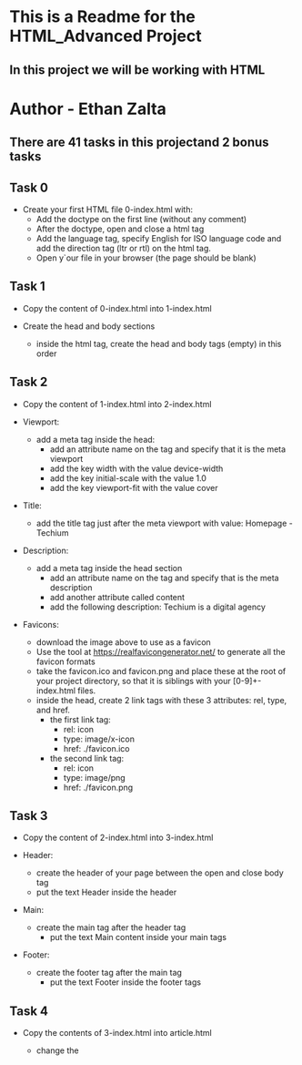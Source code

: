 # This is a Readme for the HTML_Advanced Project
## In this project we will be working with HTML

# Author - Ethan Zalta

## There are 41 tasks in this projectand 2 bonus tasks


## **Task 0**
* Create your first HTML file 0-index.html with:
    * Add the doctype on the first line (without any comment)
    * After the doctype, open and close a html tag
    * Add the language tag, specify English for ISO language code and add the direction tag (ltr or rtl) on the html tag.
    * Open y`our file in your browser (the page should be blank)

## **Task 1**
* Copy the content of 0-index.html into 1-index.html

* Create the head and body sections

    * inside the html tag, create the head and body tags (empty) in this order

## **Task 2**
* Copy the content of 1-index.html into 2-index.html
* Viewport:
    * add a meta tag inside the head:
        * add an attribute name on the tag and specify that it is the meta viewport
        * add the key width with the value device-width
        * add the key initial-scale with the value 1.0
        * add the key viewport-fit with the value cover

* Title:
    * add the title tag just after the meta viewport with value: Homepage - Techium

* Description:
    * add a meta tag inside the head section
        * add an attribute name on the tag and specify that is the meta description
        * add another attribute called content
        * add the following description: Techium is a digital agency

* Favicons:
    * download the image above to use as a favicon
    * Use the tool at https://realfavicongenerator.net/ to generate all the favicon formats
    * take the favicon.ico and favicon.png and place these at the root of your project directory, so that it is siblings with your [0-9]+-index.html files.
    * inside the head, create 2 link tags with these 3 attributes: rel, type, and href.
        * the first link tag:
            * rel: icon
            * type: image/x-icon
            * href: ./favicon.ico
        * the second link tag:
            * rel: icon
            * type: image/png
            * href: ./favicon.png

## **Task 3**
* Copy the content of 2-index.html into 3-index.html

* Header:
    * create the header of your page between the open and close body tag
    * put the text Header inside the header

* Main:
    * create the main tag after the header tag
        * put the text Main content inside your main tags

* Footer:
    * create the footer tag after the main tag
        * put the text Footer inside the footer tags

## **Task 4**
* Copy the contents of 3-index.html into article.html

    * change the <title> to put: Article - Techium
    * inside the main tags
        * after the text, create the aside tags with text Aside

## **Task 5**
* Copy the content of 3-index.html into 5-index.html

    * inside your <main> section
        * remove the text in main, create these sections:
            1. create first section and put the text Hero section inside
            2. create second section and put the text Services section inside
            3. create third section and put the text Works section inside
            4. create fourth section and put the text About section inside
            5. create fifth section and put the text Latest news section inside
            6. create sixth section and put the text Testimonials section inside
            7. create seventh section and put the text Contact section inside

## **Task 6**
* Copy the content of 5-index.html into 6-index.html

* Work articles:
    * inside the section Works section
        * add 3 article tags
            * inside each article write Work # where the hashtag will be the ordered number (1, 2, or 3)

* News articles:
    * inside the section Latest news section
        * add 3 article tags
            * inside each article write Article # where the hashtag will be the ordered number (1, 2, or 3)

* Testimonial articles:
    * inside the section Testimonials section
        * add 3 article tags
             * inside each article write Testimonial # where the hashtag will be the ordered number (1, 2, or 3)

## **Task 7**
* Copy the content of 6-index.html into 7-index.html

    * remove the Header text inside the <header>
    * create the nav tag inside the header tag
        * it should remain empty for now

## **Task 8**
* Copy the content of 7-index.html into 8-index.html

    * create the level 1 heading inside your main before your sections
        * put text Homepage in your heading tag

## **Task 9**
* Copy the content of 8-index.html into 9-index.html

    * in the section tag with the the text Hero section, remove the text and create a level 2 heading with text We help you build your brand!
    * in the section tag with the the text Services section, remove the text and create a level 2 heading with text Services
    * in the section tag with the the text Works section, remove the text and create a level 2 heading with text Works
    * in the section tag with the the text About section, remove the text and create a level 2 heading with text About Us
    * in the section tag with the the text Latest news section, remove the text and create a level 2 heading with text Latest news
    * in the section tag with the the text Testimonials section, remove the text and create a level 2 heading with text Testimonials
    * in the section tag with the the text Contact section, remove the text and create a level 2 heading with text Contact

## **Task 10**
* Copy the content of 9-index.html into 10-index.html

* Services headings:
    * Inside the section containing the h2 heading Services, add these elements right after the h2:
        * create a level 3 heading with text Design & Concept
        * create a level 3 heading with text Digital Strategy
        * create a level 3 heading with text Content Strategy
        * create a level 3 heading with text UX Design
        * create a level 3 heading with text Web Development
        * create a level 3 heading with text Social Media

* Works headings:
    * Inside the section containing the h2 heading Works:
        * in the first article, replace the text with a level 3 heading with text Interior Design
        * in the second article, replace the text with a level 3 heading with text Web Development
        * in the third article, replace the text with a level 3 heading with text Personal Brand

* About Us headings:
    * Inside the section containing the h2 heading About Us, after the h2 heading, create these elements in this order:
        * a level 3 heading with text Who are we
        * a level 3 heading with text Our culture
        * a level 3 heading with text How we work

* Latest news headings:
    * Inside the section containing the h2 heading Latest news:
        * in the first article replace the text with a level 3 heading with text Hoc loco tenere se Triarius non potuit.
        * in the second article replace the text with a level 3 heading with text Ut alios omittam, hunc appello, quem ille unum secutus est.
        * in the third article replace the text with a level 3 heading with text Bestiarum vero nullum iudicium puto.

## **Task 11**
* Copy the content of 3-index.html into 11-styleguide.html

    * change the title to Styleguide - Techium
    * remove the text from header, main, and footer
    * create a new <section> inside your main tag
        * create a header in this section
            * in the header add a level 2 heading with text Headings
        * after the header:
            * add a level 1 heading with text Heading level 1
            * add a level 2 heading with text Heading level 2
            * add a level 3 heading with text Heading level 3
            * add a level 4 heading with text Heading level 4
            * add a level 5 heading with text Heading level 5
            * add a level 6 heading with text Heading level 6

## **Task 12**
* Copy the content of 10-index.html into 12-index.html
* Add three paragraphs to About me,
* Add three paragraphs to Latest news
* Add paragraph to Contact
* Add additions paragraphs below Services, Works, About Us, Testimonials, Contact

## **Task 13**
* Copy the contents of 11-styleguide.html into 13-styleguide.html
    * After the existing section containing Headings, create a new section in main
        * in this section create a header
            * Inside the header, create a level 2 heading with text Paragraph
        * after the header add a level 2 heading with text Heading with a subtitle
        * after the level 2 heading, add a paragraph with text This is my subtitle
        * after the last paragraph, add another paragraph with text: Nunc~


## **Task 14**
* Copy the contents of 12-index.html into 14-index.html
* In the very first <header>,
    * before the nav, create a span with the text Techium


## **Task 15**
* Copy the contents of 14-index.html into 15-index.html
    * Wrap the contents of the header element with a div
    * Wrap the contents of all section elements with a div
    * Finally, wrap the contents of the <footer> tag with a div

## **Task 16**
* Copy the contents of 15-index.html into 16-index.html

    * in the div in the Services section
        * create a header tag that wraps the h2 and the p
        * create a div sibling to the header that wraps the rest of the content
    * in the div in the Works section
        * create a header tag that wraps the h2 and the p
        * create a div sibling to the header that wraps the rest of the content
    * in the div in the About Us section
        * create a header tag that wraps the h2 and the p
        * create a div sibling to the header that wraps the rest of the content
    * in the div in the Latest news section
    * create a header tag that wraps the h2
    * create a div sibling to the header that wraps the rest of the content
    * in the div in the Testimonials section
        * create a header tag that wraps the h2 and the p
        * create a div sibling to the header that wraps the rest of the content
    * in the div in the Contact section
        * create a header tag that wraps the h2 and the first p
        * create a div sibling to the header that wraps the rest of the content

## **Task 17**
* Copy the content of 16-index.html into 17-index.html

    * before the header add a line break and a comment saying Header to help with scanning your code
    * before the main add a line break and a comment saying Main to help with scanning your code
    * before the footer add a line break and a comment saying Footer to help with scanning your code
    * before the Hero section add a line break and a comment saying Hero section
    * before the Services section add a line break and a comment saying Services section
    * before the Works section add a line break and a comment saying Works section
    * before the About Us section add a line break and a comment saying About Us section
    * before the Latest news section add a line break and a comment saying Latest news section
    * before the Testimonials section add a line break and a comment saying Testimonials section
    * before the Contact section add a line break and a comment saying Contact section


## **Task 18**
* Copy the content of 17-index.html into 18-index.html

    * in the header, wrap the span with a link that redirects to the page at the root of your folder (/)
    * wrap the link with a div


## **Task 19**
* Copy the content of 18-index.html into about.html, latest_news.html and contact.html

    * change the title of about.html to replace Homepage with About
    * change the title of latest_news.html to replace Homepage with Latest news
    * change the title of contact.html to replace Homepage with Contact


## **Task 20**
* Copy the content of 18-index.html into 20-index.html

    * in your nav tags
        * create a link to / with the text Home
        * create an anchor to services with the text Services
        * create an anchor to works with the text Works
        * create an anchor to about with the text About
        * create an anchor to latest_news with the text Latest news
        * create an anchor to testimonials with the text Testimonials
        * create an anchor to contact with the text Contact



## **Task 21**
* Copy the content of 20-index.html into 21-index.html
    * in the div in the footer
        * remove any text you have
        * create a link to https://www.facebook.com/HolbertonSchool/ with the text Facebook
        * create a link to https://twitter.com/holbertonschool with the text Twitter
        * create a link to https://www.instagram.com/holbertonschool/ with the text Instagram

## **Task 22**
* Copy the content of 21-index.html into 22-index.html
    * in the Hero section, after the heading
        * create a link to # with the text Get started
    * in the About Us section, after the div containing the level 3 headings and paragraphs
        * create a link to about.html with the text Learn more about us
    * in the Contact section, after the div containing the paragraph
        * create a link to contact.html with text Get in touch

## **Task 23**
* Copy the content of 22-index.html into 23-index.html

    * in the Services section
        * in each level 3 heading, create a link to # around the text already in the heading
    * in the Works section
        * in each level 3 heading, create a link to # around the text already in the heading
    * in the Latest news section
        * in each level 3 heading, create a link to # around the text already in the heading

## **Task 24**
* Copy the content of 23-index.html into 24-index.html

    * in the nav
        * create an unordered list, put each anchor tag (Home, Services, Works, …) as an individual list item
    * in the div in the footer
        * create an unordered list and put each anchor tag (Facebook, Twitter, …) as an individual list item

## **Task 25**
* Copy the content of 24-index.html into 25-index.html

    * inside the footer, after the div
        * create a new div
        * in the new div create an unordered list with the following links:
            1. link to # with text Terms of Use
            2. link to # with text Privacy Policy
            3. link to # with text Cookie Policy

## **Task 26**
* Copy the content of 13-styleguide.html into 26-styleguide.html

* Example of unordered list:
    * inside main after Paragraph section, add :
        * a new line and a comment with text Lists
        * after, create a new section with inside:
            * create a header with inside a level 2 heading with the text Lists
            * after the new header, create a div with inside:
                * a level 3 heading with text Unordered
                    * under it, add an unordered list with these items: Dolor pulvinar etiam magna etiam., Sagittis adipiscing lorem eleifend., Felis enim feugiat dolore viverra.

* Example of ordered list:
    * after previous unordered list, in the same div
        * add a level 3 heading with text Ordered
                * add an ordered list with these items:
                    1. Dolor pulvinar etiam magna etiam.
                    2. Sagittis adipiscing lorem eleifend.
                    3. Felis enim feugiat dolore viverra.

* Example of definition list:
    * after previous ordered list, in the same div
        * add a heading level 3 with text Definition
        * add a definition list with these items:
            1. Term: Definition List title, Definition: Definition text.
            2. Term: Startup, Definition: A startup company or startup is a company or temporary organization designed to search for a repeatable and scalable business model.
            3. Term: Water, Definition: A colorless, transparent, odorless liquid that forms the seas, lakes, rivers, and rain and is the basis of the fluids of living organisms.

## **Task 27**
* Copy the content of 25-index.html into 27-index.html

    * in the footer between the two divs:
        * add a horizontal rule
        * after the horizontal rule add a paragraph with text © 2020 Techium, made with ♥ by students at Holberton School.

## **Task 28**
* Copy the content of 26-styleguide.html into 28-styleguide.html

    * in main after Lists section
        * add a new line and a comment with the text Horizontal rule
        * create a new section
            * create a header and inside it add a level 2 heading with the text Horizontal rule
            * after the header create a div and put a horizontal rule in it

## **Task 29**
* Copy the content of 27-index.html into 29-index.html

    * in the Testimonials section
        * in the first article
            * replace the text with a blockquote with text I am completely blown away. Thanks to Techium, we've just launched our 5th website! and cite author Yuri Y.
    * in the second article
        * replace the text with a blockquote with text Thank you so much for your help. Techium company is awesome! and cite author Dorrie S.
    * in the third article
        * replace the text with a blockquote with text I love your system. Definitely worth the investment. I'd be lost without Techium company. and cite author Sven H.

## **Task 30**

